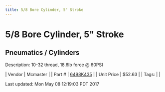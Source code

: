 ```yaml
---
title: 5/8 Bore Cylinder, 5" Stroke
---
```


# 5/8 Bore Cylinder, 5" Stroke
## Pneumatics / Cylinders
Description: 	10-32 thread, 18.6lb force @ 60PSI 

| Vendor | Mcmaster | 
| Part # | [6498K435](https://www.mcmaster.com/#6498K435) | 
| Unit Price | $52.63 | 
| Tags: |  | 

Last updated: Mon May 08 12:19:03 PDT 2017